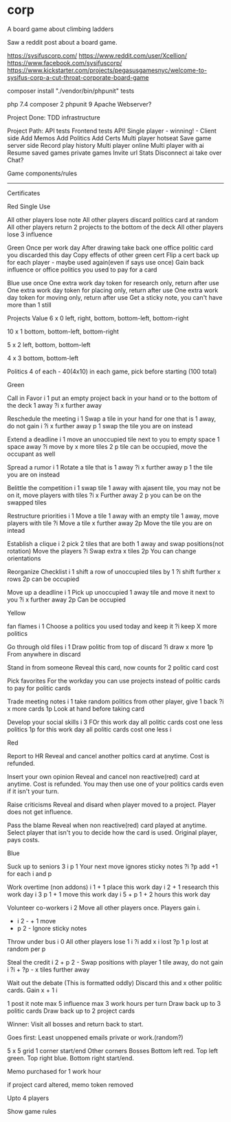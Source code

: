 # corp
A board game about climbing ladders

Saw a reddit post about a board game.

https://sysifuscorp.com/
https://www.reddit.com/user/Xcellion/
https://www.facebook.com/sysifuscorp/
https://www.kickstarter.com/projects/pegasusgamesnyc/welcome-to-sysifus-corp-a-cut-throat-corporate-board-game


composer install
"./vendor/bin/phpunit" tests

php 7.4
composer 2
phpunit 9
Apache Webserver?

Project Done:
TDD infrastructure

Project Path:
API tests
Frontend tests
API!
Single player - winning! - Client side
Add Memos
Add Politics
Add Certs
Multi player hotseat
Save game server side
Record play history
Multi player online
Multi player with ai
Resume saved games
private games
Invite url
Stats
Disconnect ai take over
Chat?

Game components/rules
**************

Certificates

Red Single Use

All other players lose note
All other players discard politics card at random
All other players return 2 projects to the bottom of the deck
All other players lose 3 influence

Green Once per work day
After drawing take back one office politic card you discarded this day
Copy effects of other green cert
Flip a cert back up for each player - maybe used again(even if says use once)
Gain back influence or office politics you used to pay for a card

Blue use once
One extra work day token for research only, return after use
One extra work day token for placing only, return after use
One extra work day token for moving only, return after use
Get a sticky note, you can't have more than 1 still

Projects
Value
6 x 0 left, right, bottom, bottom-left, bottom-right

10 x 1 bottom, bottom-left, bottom-right

5 x 2 left, bottom, bottom-left

4 x 3 bottom, bottom-left

Politics 4 of each - 40(4x10) in each game, pick before starting (100 total)

Green

Call in Favor
i 1 put an empty project back in your hand or to the bottom of the deck 1 away
?i x further away

Reschedule the meeting
i 1 Swap a tile in your hand for one that is 1 away, do not gain i
?i x further away
p 1 swap the tile you are on instead

Extend a deadline
i 1 move an unoccupied tile next to you to empty space 1 space away
?i move by x more tiles
2 p tile can be occupied, move the occupant as well

Spread a rumor
i 1 Rotate a tile that is 1 away
?i x further away
p 1 the tile you are on instead

Belittle the competition
i 1 swap tile 1 away with ajasent tile, you may not be on it, move players with tiles
?i x Further away
2 p you can be on the swapped tiles

Restructure priorities
i 1 Move a tile 1 away with an empty tile 1 away, move players with tile
?i Move a tile x further away
2p Move the tile you are on intead

Establish a clique
i 2 pick 2 tiles that are both 1 away and swap positions(not rotation) Move the players
?i Swap extra x tiles
2p You can change orientations

Reorganize Checklist
i 1 shift a row of unoccupied tiles by 1
?i shift further x rows
2p can be occupied

Move up a deadline
i 1 Pick up unoccupied 1 away tile and move it next to you
?i x further away
2p Can be occupied


Yellow

fan flames
i 1 Choose a politics you used today and keep it
?i keep X more politics 

Go through old files
i 1 Draw politic from top of discard
?i draw x more
1p From anywhere in discard

Stand in from someone
Reveal this card, now counts for 2 politic card cost

Pick favorites
For the workday you can use projects instead of politic cards to pay for politic cards

Trade meeting notes
i 1 take random politics from other player, give 1 back
?i x more cards
1p Look at hand before taking card

Develop your social skills
i 3 FOr this work day all politic cards cost one less politics
1p for this work day all politic cards cost one less i


Red

Report to HR
Reveal and cancel another poltics card at anytime. Cost is refunded.

Insert your own opinion
Reveal and cancel non reactive(red) card at anytime. Cost is refunded. You may then use one of your politics cards even if it isn't your turn.

Raise criticisms
Reveal and disard when player moved to a project. Player does not get influence.

Pass the blame
Reveal when non reactive(red) card played at anytime. Select player that isn't you to decide how the card is used. Original player, pays costs.


Blue

Suck up to seniors
3 i p 1 Your next move ignores sticky notes
?i ?p add +1 for each i and p

Work overtime (non addons)
i 1 + 1 place this work day
i 2 + 1 research this work day
i 3 p 1 + 1 move this work day
i 5 + p 1 + 2 hours this work day

Volunteer co-workers
i 2 Move all other players once. Players gain i.
+ i 2 - + 1 move
+ p 2 - Ignore sticky notes

Throw under bus
i 0 All other players lose 1 i
?i add x i lost
?p 1 p lost at random per p

Steal the credit
i 2 + p 2 - Swap positions with player 1 tile away, do not gain i
?i + ?p - x tiles further away

Wait out the debate (This is formatted oddly)
Discard this and x other politic cards.
Gain x + 1 i


1 post it note max
5 influence max
3 work hours per turn
Draw back up to 3 politic cards
Draw back up to 2 project cards

Winner: Visit all bosses and return back to start.

Goes first: Least unoppened emails private or work.(random?)

5 x 5 grid
1 corner start/end
Other corners Bosses
Bottom left red.
Top left green.
Top right blue.
Bottom right start/end.

Memo purchased for 1 work hour

if project card altered, memo token removed

Upto 4 players

Show game rules
